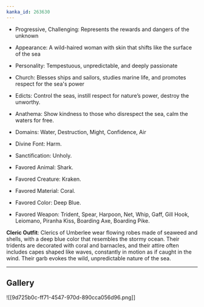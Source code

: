 ```yaml
---
kanka_id: 263630
---
```


* Progressive, Challenging: Represents the rewards and dangers of the unknown
* Appearance: A wild-haired woman with skin that shifts like the surface of the sea
* Personality: Tempestuous, unpredictable, and deeply passionate
* Church: Blesses ships and sailors, studies marine life, and promotes respect for the sea's power

* Edicts: Control the seas, instill respect for nature’s power, destroy the unworthy.
* Anathema: Show kindness to those who disrespect the sea, calm the waters for free.
* Domains: Water, Destruction, Might, Confidence, Air
* Divine Font: Harm.
* Sanctification: Unholy.
* Favored Animal: Shark.
* Favored Creature: Kraken.
* Favored Material: Coral.
* Favored Color: Deep Blue.
* Favored Weapon: Trident, Spear, Harpoon, Net, Whip, Gaff, Gill Hook, Leiomano, Piranha Kiss, Boarding Axe, Boarding Pike.

**Cleric Outfit**: Clerics of Umberlee wear flowing robes made of seaweed and shells, with a deep blue color that resembles the stormy ocean. Their tridents are decorated with coral and barnacles, and their attire often includes capes shaped like waves, constantly in motion as if caught in the wind. Their garb evokes the wild, unpredictable nature of the sea.

---
## Gallery
![[9d725b0c-ff71-4547-970d-890cca056d96.png]]